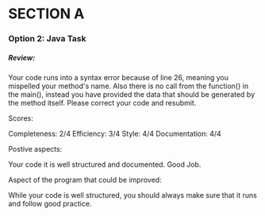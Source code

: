 
# SECTION A

### Option 2: Java Task

##### Review:

Your code runs into a syntax error because of line 26, meaning you mispelled your method's name. Also there is no call from the function() in the main(), instead you have provided the data that should be generated by the method itself. Please correct your code and resubmit.

Scores: 

Completeness: 2/4
Efficiency: 3/4
Style: 4/4
Documentation: 4/4

Postive aspects:

Your code it is well structured and documented. Good Job.

Aspect of the program that could be improved:

While your code is well structured, you should always make sure that it runs and follow good practice.

